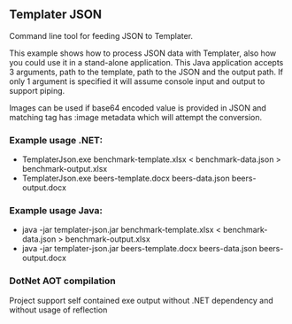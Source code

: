 ## Templater JSON

Command line tool for feeding JSON to Templater.

This example shows how to process JSON data with Templater, also how you could use it in a stand-alone application. 
This Java application accepts 3 arguments, path to the template, path to the JSON and the output path.
If only 1 argument is specified it will assume console input and output to support piping.

Images can be used if base64 encoded value is provided in JSON and matching tag has :image metadata which will attempt the conversion.

### Example usage .NET:
 * TemplaterJson.exe benchmark-template.xlsx < benchmark-data.json > benchmark-output.xlsx
 * TemplaterJson.exe beers-template.docx beers-data.json beers-output.docx

### Example usage Java:
 * java -jar templater-json.jar benchmark-template.xlsx < benchmark-data.json > benchmark-output.xlsx
 * java -jar templater-json.jar beers-template.docx beers-data.json beers-output.docx


### DotNet AOT compilation

Project support self contained exe output without .NET dependency and without usage of reflection

